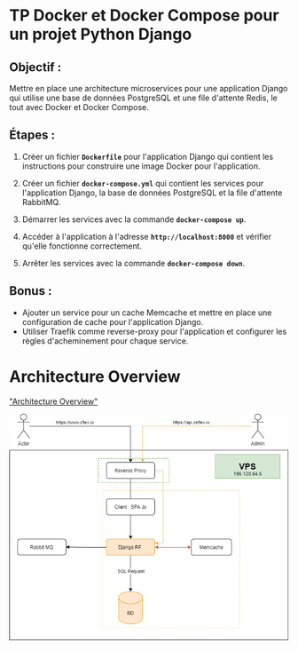 # TP Docker et Docker Compose pour un projet Python Django

## Objectif :

Mettre en place une architecture microservices pour une application Django qui utilise une base de données PostgreSQL et une file d'attente Redis, le tout avec Docker et Docker Compose.

## Étapes :

1. Créer un fichier **```Dockerfile```** pour l'application Django qui contient les instructions pour construire une image Docker pour l'application.

2. Créer un fichier **```docker-compose.yml```** qui contient les services pour l'application Django, la base de données PostgreSQL et la file d'attente RabbitMQ.

3. Démarrer les services avec la commande **```docker-compose up```**.

4. Accéder à l'application à l'adresse **```http://localhost:8000```** et vérifier qu'elle fonctionne correctement.

5. Arrêter les services avec la commande **```docker-compose down```**.


## Bonus :

- Ajouter un service pour un cache Memcache et mettre en place une configuration de cache pour l'application Django.
- Utiliser Traefik comme reverse-proxy pour l'application et configurer les règles d'acheminement pour chaque service.

# Architecture Overview

["Architecture Overview"](docs/ArchitectureOverview.png)

![Achitecture](/Conteneurs/TP2/docs/ArchitectureOverview.png)